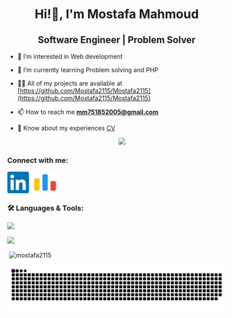 <!---- 👋 Hi, I’m Mostafa Mahmoud 
- 👀 I’m interested in Web development 
- 🌱 I’m currently learning Problem solving
- 💞️ I’m looking to collaborate on life
- 📫 How to reach me (https://linktr.ee/Mostafa__Mahmoud)
- 😄 Pronouns: darsh
- ⚡ Fun fact: --->
<h1 align="center">Hi!👋, I'm Mostafa Mahmoud</h1>

<h2 align="center">Software Engineer | Problem Solver</h2>

  
- 👀 I’m interested in Web development 
- 🌱 I’m currently learning Problem solving and PHP
- 👨‍💻 All of my projects are available at [https://github.com/Mostafa2115/Mostafa2115](https://github.com/Mostafa2115/Mostafa2115)
- 📫 How to reach me **mm751852005@gmail.com**

- 📄 Know about my experiences <a href="https://us.docworkspace.com/d/sIHjm0-VLoqr7uwY?sa=601.1093" target="_blank"> CV </a> 

  <p align="center">
      <img src="https://komarev.com/ghpvc/?username=mostafa2115&color=4010B0" height="30"/>
  </p>
<h3 align="left">Connect with me:</h3>  
<p align="left">  <a href="https://www.linkedin.com/in/mostafa-mahmoud-5i" target="blank"><img align="center" src="https://raw.githubusercontent.com/iChiwi/iChiwi/refs/heads/main/src/LinkedIn.png" alt="LinkedIn Profile of Noor Tantawy" height="50" width="50" /></a>&nbsp;&nbsp; <!--<img align="center" src="https://raw.githubusercontent.com/rahuldkjain/github-profile-readme-generator/master/src/images/icons/Social/linked-in-alt.svg" alt="mostafa2115" height="30" width="40" /></a>-->  <a href="https://codeforces.com/profile/Mostafa3X" target="blank"> <img align="center" src="https://raw.githubusercontent.com/iChiwi/iChiwi/refs/heads/main/src/Codeforces.png" alt="Mostafa3X" height="50" width="50" /></a>&nbsp;&nbsp;<!--<img align="center" src="https://raw.githubusercontent.com/rahuldkjain/github-profile-readme-generator/master/src/images/icons/Social/codeforces.svg" alt="mostafa" height="30" width="40" /></a>--> 
</p>  

<h3 align="left">🛠️ Languages & Tools:</h3>
  <p align="left">
    <img src="https://skillicons.dev/icons?i=cpp,python,html,css,php,mysql,git&perline=11"/>
  </p>

<!--<table>
  <tr>
    <td>
      <a href="https://codeforces.com/profile/Mostafa3X">
        <img width="410" src="https://codeforces-readme-stats.vercel.app/api/card?username=Mostafa3X&theme=react" alt="Codeforces Stats"/>
      </a>
    </td>
  </tr>
</table>
-->
  
  <p align="left">
      <img src="https://github-readme-stats.vercel.app/api/top-langs?username=mostafa2115&layout=compact&langs_count=5&theme=codeSTACKr"/>
    <a/> <p>&nbsp;<img align="center" src="https://github-readme-stats.vercel.app/api?username=mostafa2115&show_icons=true&locale=en" alt="mostafa2115" /></p>
      <!-- Snake -->
      <img src="https://raw.githubusercontent.com/platane/snk/output/github-contribution-grid-snake-dark.svg">
  </p>

<!---
Mostafa2115/Mostafa2115 is a ✨ special ✨ repository because its `README.md` (this file) appears on your GitHub profile.
You can click the Preview link to take a look at your changes.
--->

